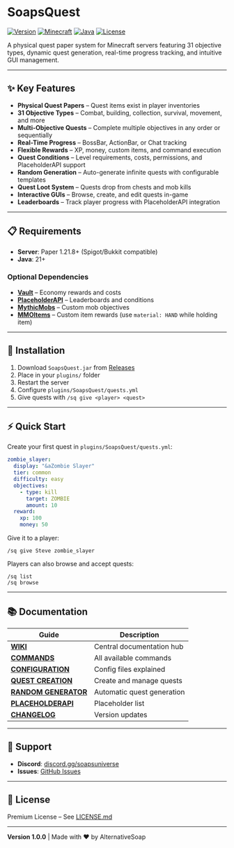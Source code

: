 # SoapsQuest

[![Version](https://img.shields.io/badge/Version-1.0.0-blue.svg)](https://github.com/AlternativeSoap/SoapsQuest/releases)
[![Minecraft](https://img.shields.io/badge/Minecraft-1.21.8-brightgreen.svg)](https://papermc.io/)
[![Java](https://img.shields.io/badge/Java-21-orange.svg)](https://www.oracle.com/java/)
[![License](https://img.shields.io/badge/License-Premium-red.svg)](LICENSE.md)

A physical quest paper system for Minecraft servers featuring 31 objective types, dynamic quest generation, real-time progress tracking, and intuitive GUI management.

---

## ✨ Key Features

- **Physical Quest Papers** – Quest items exist in player inventories
- **31 Objective Types** – Combat, building, collection, survival, movement, and more
- **Multi-Objective Quests** – Complete multiple objectives in any order or sequentially
- **Real-Time Progress** – BossBar, ActionBar, or Chat tracking
- **Flexible Rewards** – XP, money, custom items, and command execution
- **Quest Conditions** – Level requirements, costs, permissions, and PlaceholderAPI support
- **Random Generation** – Auto-generate infinite quests with configurable templates
- **Quest Loot System** – Quests drop from chests and mob kills
- **Interactive GUIs** – Browse, create, and edit quests in-game
- **Leaderboards** – Track player progress with PlaceholderAPI integration

---

## 📋 Requirements

- **Server**: Paper 1.21.8+ (Spigot/Bukkit compatible)
- **Java**: 21+

### Optional Dependencies

- **[Vault](https://www.spigotmc.org/resources/vault.34315/)** – Economy rewards and costs
- **[PlaceholderAPI](https://www.spigotmc.org/resources/placeholderapi.6245/)** – Leaderboards and conditions
- **[MythicMobs](https://www.spigotmc.org/resources/mythicmobs.5702/)** – Custom mob objectives
- **[MMOItems](https://www.spigotmc.org/resources/mmoitems.39267/)** – Custom item rewards (use `material: HAND` while holding item)

---

## 🚀 Installation

1. Download `SoapsQuest.jar` from [Releases](https://github.com/AlternativeSoap/SoapsQuest/releases)
2. Place in your `plugins/` folder
3. Restart the server
4. Configure `plugins/SoapsQuest/quests.yml`
5. Give quests with `/sq give <player> <quest>`

---

## ⚡ Quick Start

Create your first quest in `plugins/SoapsQuest/quests.yml`:

```yaml
zombie_slayer:
  display: "&aZombie Slayer"
  tier: common
  difficulty: easy
  objectives:
    - type: kill
      target: ZOMBIE
      amount: 10
  reward:
    xp: 100
    money: 50
```

Give it to a player:

```
/sq give Steve zombie_slayer
```

Players can also browse and accept quests:

```
/sq list
/sq browse
```

---

## 📚 Documentation

| Guide | Description |
|-------|-------------|
| **[WIKI](WIKI.md)** | Central documentation hub |
| **[COMMANDS](COMMANDS.md)** | All available commands |
| **[CONFIGURATION](CONFIGURATION.md)** | Config files explained |
| **[QUEST CREATION](QUEST-CREATION.md)** | Create and manage quests |
| **[RANDOM GENERATOR](RANDOM-GENERATOR.md)** | Automatic quest generation |
| **[PLACEHOLDERAPI](PLACEHOLDERAPI.md)** | Placeholder list |
| **[CHANGELOG](CHANGELOG.md)** | Version updates |

---

## 💬 Support

- **Discord**: [discord.gg/soapsuniverse](https://discord.gg/soapsuniverse)
- **Issues**: [GitHub Issues](https://github.com/AlternativeSoap/SoapsQuest/issues)

---

## 📄 License

Premium License – See [LICENSE.md](LICENSE.md)

---

**Version 1.0.0** | Made with ❤️ by AlternativeSoap
